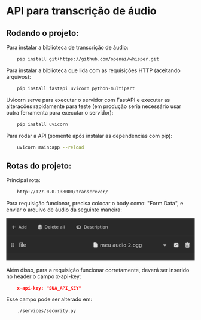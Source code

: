 # API para transcrição de áudio

## Rodando o projeto:
Para instalar a biblioteca de transcrição de áudio:
```bash
    pip install git+https://github.com/openai/whisper.git
```

Para instalar a biblioteca que lida com as requisições HTTP (aceitando arquivos):
```bash
    pip install fastapi uvicorn python-multipart
```

Uvicorn serve para executar o servidor com FastAPI e executar as alterações rapidamente para teste (em produção seria necessário usar outra ferramenta para executar o servidor):
```bash
    pip install uvicorn
```


Para rodar a API (somente após instalar as dependencias com pip):
```bash
    uvicorn main:app --reload
```


## Rotas do projeto:
Principal rota:
```bash
    http://127.0.0.1:8000/transcrever/
```

Para requisição funcionar, precisa colocar o body como: "Form Data", e enviar o arquivo de áudio da seguinte maneira: 
<p align="center">
  <img src="./imgs_md/exemplo_req.png" alt="Exemplo Requisição"/>
</p>

Além disso, para a requisição funcionar corretamente, deverá ser inserido no header o campo x-api-key:
```json
    x-api-key: "SUA_API_KEY"
```

Esse campo pode ser alterado em:
```bash
    ./services/security.py
```